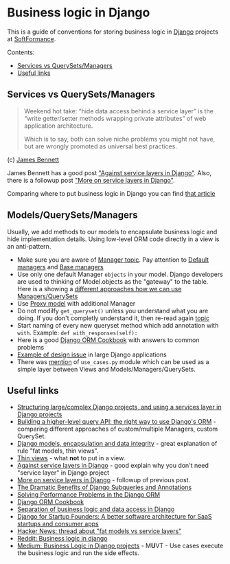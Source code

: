 # Business logic in Django

This is a guide of conventions for storing business logic in [Django](https://www.djangoproject.com/) projects at [SoftFormance](https://softformance.com).

Contents:

- [Services vs QuerySets/Managers](#services-vs-querysetsmanagers)
- [Useful links](#useful-links)


## Services vs QuerySets/Managers

> Weekend hot take: “hide data access behind a service layer” is the “write getter/setter methods wrapping private attributes” of web application architecture.
> 
> Which is to say, both can solve niche problems you might not have, but are wrongly promoted as universal best practices.

(c) [James Bennett](https://twitter.com/ubernostrum/status/1239009718519001089)

James Bennett has a good post ["Against service layers in Django"](https://www.b-list.org/weblog/2020/mar/16/no-service/).
Also, there is a followup post ["More on service layers in Django"](https://www.b-list.org/weblog/2020/mar/23/still-no-service/).

Comparing where to put business logic in Django you can find [that article](https://sunscrapers.com/blog/where-to-put-business-logic-django/)



## Models/QuerySets/Managers

Usually, we add methods to our models to encapsulate business logic and hide implementation details.
Using low-level ORM code directly in a view is an anti-pattern.

- Make sure you are aware of [Manager topic](https://docs.djangoproject.com/en/stable/topics/db/managers/). Pay attention to [Default managers](https://docs.djangoproject.com/en/stable/topics/db/managers/#default-managers) and [Base managers](https://docs.djangoproject.com/en/stable/topics/db/managers/#base-managers)
- Use only one default Manager `objects` in your model. Django developers are used to thinking of Model.objects as the "gateway" to the table. Here is a showing a [different approaches how we can use Managers/QuerySets](https://www.dabapps.com/blog/higher-level-query-api-django-orm/)
- Use [Proxy model](https://docs.djangoproject.com/en/4.0/topics/db/models/#proxy-models-1) with additional Manager
- Do not modilfy `get_queryset()` unless you understand what you are doing. If you don't completly understand it, then re-read again [topic](https://docs.djangoproject.com/en/stable/topics/db/managers/)
- Start naming of every new queryset method which add annotation with `with`. Example: `def with_responses(self):`
- Here is a good [Django ORM Cookbook](https://books.agiliq.com/projects/django-orm-cookbook/en/latest/index.html) with answers to common problems
- [Example of design issue](https://www.dabapps.com/blog/django-models-and-encapsulation/) in large Django applications
- There was [mention](https://forum.djangoproject.com/t/structuring-large-complex-django-projects-and-using-a-services-layer-in-django-projects/1487/21) of `use_cases.py` module which can be used as a simple layer between Views and Models/Managers/QuerySets.


## Useful links

- [Structuring large/complex Django projects, and using a services layer in Django projects](https://forum.djangoproject.com/t/structuring-large-complex-django-projects-and-using-a-services-layer-in-django-projects/1487)
- [Building a higher-level query API: the right way to use Django's ORM](https://www.dabapps.com/blog/higher-level-query-api-django-orm/) - comparing different approaches of custom/multiple Managers, custom QuerySet.
- [Django models, encapsulation and data integrity](https://www.dabapps.com/blog/django-models-and-encapsulation/) - great explanation of rule "fat models, thin views".
- [Thin views](https://spookylukey.github.io/django-views-the-right-way/thin-views.html) - what **not** to put in a view.
- [Against service layers in Django](https://www.b-list.org/weblog/2020/mar/16/no-service/) - good explain why you don't need "service layer" in Django project
- [More on service layers in Django](https://www.b-list.org/weblog/2020/mar/23/still-no-service/) - followup of previous post.
- [The Dramatic Benefits of Django Subqueries and Annotations](https://hansonkd.medium.com/the-dramatic-benefits-of-django-subqueries-and-annotations-4195e0dafb16)
- [Solving Performance Problems in the Django ORM](https://hansonkd.medium.com/performance-problems-in-the-django-orm-1f62b3d04785)
- [Django ORM Cookbook](https://books.agiliq.com/projects/django-orm-cookbook/en/latest/index.html)
- [Separation of business logic and data access in Django](https://stackoverflow.com/a/12857584)
- [Django for Startup Founders: A better software architecture for SaaS startups and consumer apps](https://alexkrupp.typepad.com/sensemaking/2021/06/django-for-startup-founders-a-better-software-architecture-for-saas-startups-and-consumer-apps.html)
- [Hacker News: thread about "fat models vs service layers"](https://news.ycombinator.com/item?id=23325113)
- [Reddit: Business logic in django](https://www.reddit.com/r/django/comments/kce30r/business_logic_in_django/)
- [Medium: Business Logic in Django projects](https://jairvercosa.medium.com/business-logic-in-django-projects-7fe700db9b0a) - M**U**VT - Use cases execute the business logic and run the side effects. 
